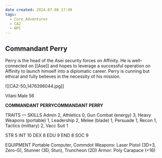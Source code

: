 ```yaml
---
date created: 2024-07-08 17:49
tags:
  - Core_Adventures
  - CA2
  - NPC
---
```


## Commandant Perry

Perry is the head of the Asei security forces on Affinity. He is well-connected on [[Ase]] and hopes to leverage a successful operation on Affinity to launch himself into a diplomatic career. Perry is cunning but ethical and fully believes in the necessity of his mission.

![[CA2-50_1476396044.jpg]]

Vilani Male 56

**COMMANDANT PERRYCOMMANDANT PERRY**

TRAITS — SKILLS
Admin 2, Athletics 0, Gun Combat (energy) 3, Heavy Weapons (portable) 1, Leadership 2, Melee (blade) 1, Persuade 1, Recon 1, Tactics (military) 2, Vacc Suit 1

STR 5 INT 10
DEX 8 EDU 9
END 8 SOC 9

EQUIPMENT Portable Computer, Commdot
Weapons: Laser Pistol (3D+3, Zero-G), Stunner (3D, Stun), Truncheon (2D)
Armor: Poly Carapace (+16)

